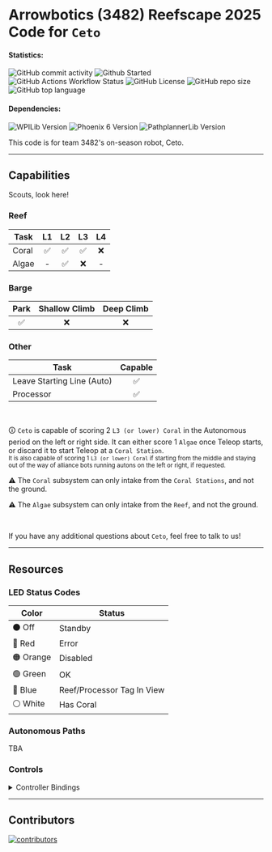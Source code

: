 # Arrowbotics (3482) Reefscape 2025 Code for `Ceto`

#### Statistics:

![GitHub commit activity](https://img.shields.io/github/commit-activity/t/team-3482/Reefscape2025-Ceto?style=flat-square)
![Github Started](https://img.shields.io/github/created-at/team-3482/Reefscape2025-Ceto?style=flat-square&label=started)
![GitHub Actions Workflow Status](https://img.shields.io/github/actions/workflow/status/team-3482/Reefscape2025-Ceto/gradle.yml?style=flat-square)
![GitHub License](https://img.shields.io/github/license/team-3482/Reefscape2025-Ceto?style=flat-square)
![GitHub repo size](https://img.shields.io/github/repo-size/team-3482/Reefscape2025-Ceto?style=flat-square)
![GitHub top language](https://img.shields.io/github/languages/top/team-3482/Reefscape2025-Ceto?style=flat-square)

#### Dependencies:

![WPILib Version](https://img.shields.io/badge/dynamic/json?url=https%3A%2F%2Fraw.githubusercontent.com%2Fteam-3482%2FReefscape2025-Ceto%2Fmain%2F.wpilib%2Fwpilib_preferences.json&query=%24.projectYear&style=flat-square&label=WPILib&color=%23AC2B37)
![Phoenix 6 Version](https://img.shields.io/badge/dynamic/json?url=https%3A%2F%2Fraw.githubusercontent.com%2Fteam-3482%2FReefscape2025-Ceto%2Fmain%2Fvendordeps%2FPhoenix6-frc2025-latest.json&query=%24.version&style=flat-square&label=Phoenix%206&color=%2396C93D)
![PathplannerLib Version](https://img.shields.io/badge/dynamic/json?url=https%3A%2F%2Fraw.githubusercontent.com%2Fteam-3482%2FReefscape2025-Ceto%2Fmain%2Fvendordeps%2FPathplannerLib.json&query=%24.version&style=flat-square&label=PathplannerLib&color=%233A51BB)

This code is for team 3482's on-season robot, Ceto.

<hr>

## Capabilities 

Scouts, look here!

### Reef

| Task  | L1 | L2 | L3 | L4 |
|-------|:--:|:--:|:--:|:--:|
| Coral | ✅ | ✅ | ✅ | ❌ |
| Algae | -  | ✅ | ❌ | -  |

### Barge

| Park | Shallow Climb | Deep Climb |
|:----:|:-------------:|:----------:|
|  ✅  |       ❌      |     ❌     |

### Other

| Task                       | Capable |
|----------------------------|:-------:|
| Leave Starting Line (Auto) |   ✅    |
| Processor                  |   ✅    |

<br>

🛈 `Ceto` is capable of scoring 2 `L3 (or lower) Coral` in the Autonomous period on the left or right side. It can either score 1 `Algae` once Teleop starts, or discard it to start Teleop at a `Coral Station`.<br>
<sub>It is also capable of scoring 1 `L3 (or lower) Coral` if starting from the middle and staying out of the way of alliance bots running autons on the left or right, if requested.</sub>


⚠️ The `Coral` subsystem can only intake from the `Coral Stations`, and not the ground.

⚠️ The `Algae` subsystem can only intake from the `Reef`, and not the ground.

<br>

If you have any additional questions about `Ceto`, feel free to talk to us!

<hr>

## Resources

### LED Status Codes

| Color     | Status                     |
|-----------|----------------------------|
| ⚫ Off    | Standby                    |
| 🔴 Red    | Error                      |
| 🟠 Orange | Disabled                   |
| 🟢 Green  | OK                         |
| 🔵 Blue   | Reef/Processor Tag In View |
| ⚪ White  | Has Coral                  |

### Autonomous Paths

TBA

### Controls

<details>
  <summary>Controller Bindings</summary>
  <img src="https://docs.google.com/drawings/d/e/2PACX-1vSC9Kgz5UuIplrKstMqQF4jVtzlN4xEv1x5urSxMqhfPQsvJs29qJOLpVRK4puhl9MaWH_dZFEPxZpH/pub?w=1440&h=1440" width="720" alt="controller bindings"/>
</details>

<hr>

## Contributors

<a href="https://github.com/team-3482/Reefscape2025-Ceto/graphs/contributors">
  <img src="https://contrib.rocks/image?repo=team-3482/Reefscape2025-Ceto" alt="contributors"/>
</a>
